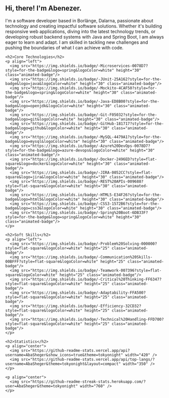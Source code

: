 <!DOCTYPE html>
<html lang="en">
<head>
  <meta charset="UTF-8">
  <meta name="viewport" content="width=device-width, initial-scale=1.0">
  <title>Abenezer's Portfolio</title>
  <link rel="stylesheet" href="styles.css">
</head>
<body>
  <div class="content">
    <h2>Hi, there! I'm Abenezer.</h2>
    <p>I'm a software developer based in Borlänge, Dalarna, passionate about technology and creating impactful software solutions. Whether it's building responsive web applications, diving into the latest technology trends, or developing robust backend systems with Java and Spring Boot, I am always eager to learn and adapt. I am skilled in tackling new challenges and pushing the boundaries of what I can achieve with code.</p>

    <h2>Core Technologies</h2>
    <p align="left">
      <img src="https://img.shields.io/badge/-Microservices-0078D7?style=for-the-badge&logo=spring&logoColor=white" height="30" class="animated-badge"/>
      <img src="https://img.shields.io/badge/-JUnit-25A162?style=for-the-badge&logo=java&logoColor=white" height="30" class="animated-badge"/>
      <img src="https://img.shields.io/badge/-Mockito-4CAF50?style=for-the-badge&logo=spring&logoColor=white" height="30" class="animated-badge"/>
      <img src="https://img.shields.io/badge/-Java-ED8B00?style=for-the-badge&logo=openjdk&logoColor=white" height="30" class="animated-badge"/>
      <img src="https://img.shields.io/badge/-Git-F05032?style=for-the-badge&logo=git&logoColor=white" height="30" class="animated-badge"/>
      <img src="https://img.shields.io/badge/-GitHub-181717?style=for-the-badge&logo=github&logoColor=white" height="30" class="animated-badge"/>
      <img src="https://img.shields.io/badge/-MySQL-4479A1?style=for-the-badge&logo=mysql&logoColor=white" height="30" class="animated-badge"/>
      <img src="https://img.shields.io/badge/-Azure%20DevOps-0078D7?style=for-the-badge&logo=azure-devops&logoColor=white" height="30" class="animated-badge"/>
      <img src="https://img.shields.io/badge/-Docker-2496ED?style=flat-square&logo=docker&logoColor=white" height="30" class="animated-badge"/>
      <img src="https://img.shields.io/badge/-JIRA-0052CC?style=flat-square&logo=jira&logoColor=white" height="30" class="animated-badge"/>
      <img src="https://img.shields.io/badge/-REST%20APIs-009688?style=flat-square&logoColor=white" height="30" class="animated-badge"/>
      <img src="https://img.shields.io/badge/-HTML5-E34F26?style=for-the-badge&logo=html5&logoColor=white" height="30" class="animated-badge"/>
      <img src="https://img.shields.io/badge/-CSS3-1572B6?style=for-the-badge&logo=css3&logoColor=white" height="30" class="animated-badge"/>
      <img src="https://img.shields.io/badge/-Spring%20Boot-6DB33F?style=for-the-badge&logo=spring&logoColor=white" height="30" class="animated-badge"/>
    </p>

    <h2>Soft Skills</h2>
    <p align="left">
      <img src="https://img.shields.io/badge/-Problem%20Solving-000000?style=flat-square&logoColor=white" height="25" class="animated-badge"/>
      <img src="https://img.shields.io/badge/-Communication%20Skills-00BFFF?style=flat-square&logoColor=white" height="25" class="animated-badge"/>
      <img src="https://img.shields.io/badge/-Teamwork-007396?style=flat-square&logoColor=white" height="25" class="animated-badge"/>
      <img src="https://img.shields.io/badge/-Critical%20Thinking-FF6347?style=flat-square&logoColor=white" height="25" class="animated-badge"/>
      <img src="https://img.shields.io/badge/-Adaptability-FFA500?style=flat-square&logoColor=white" height="25" class="animated-badge"/>
      <img src="https://img.shields.io/badge/-Efficiency-32CD32?style=flat-square&logoColor=white" height="25" class="animated-badge"/>
      <img src="https://img.shields.io/badge/-Technical%20Handling-FFD700?style=flat-square&logoColor=white" height="25" class="animated-badge"/>
    </p>

    <h2>Statistics</h2>
    <p align="center">
      <img src="https://github-readme-stats.vercel.app/api?username=AbaSheger&show_icons=true&theme=tokyonight" width="420" />
      <img src="https://github-readme-stats.vercel.app/api/top-langs/?username=AbaSheger&theme=tokyonight&layout=compact" width="350" />
    </p>

    <p align="center">
      <img src="https://github-readme-streak-stats.herokuapp.com/?user=AbaSheger&theme=tokyonight" width="760" />
    </p>
  </div>
</body>
</html>
